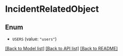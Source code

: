# IncidentRelatedObject

## Enum


* `USERS` (value: `"users"`)


[[Back to Model list]](../README.md#documentation-for-models) [[Back to API list]](../README.md#documentation-for-api-endpoints) [[Back to README]](../README.md)


